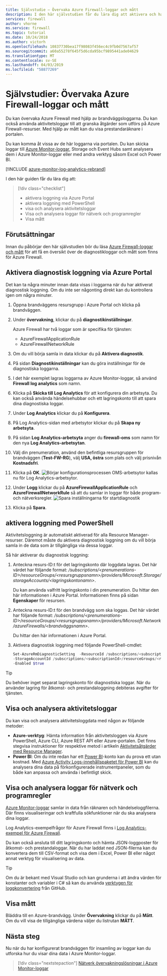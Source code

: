 ```yaml
---
title: Självstudie – Övervaka Azure Firewall-loggar och mått
description: I den här självstudien får du lära dig att aktivera och hantera Azure Firewall-loggar och mått.
services: firewall
author: vhorne
ms.service: firewall
ms.topic: tutorial
ms.date: 10/24/2018
ms.author: victorh
ms.openlocfilehash: 10837730bea17f98083f456ec4c9fb0d7567af57
ms.sourcegitcommit: a60a55278f645f5d6cda95bcf9895441ade04629
ms.translationtype: MT
ms.contentlocale: sv-SE
ms.lasthandoff: 04/03/2019
ms.locfileid: "58877269"
---
```

# <a name="tutorial-monitor-azure-firewall-logs-and-metrics"></a>Självstudier: Övervaka Azure Firewall-loggar och mått

Du kan övervaka Azure Firewall med hjälp av brandväggsloggarna. Du kan också använda aktivitetsloggar till att granska åtgärder som utförs på Azure Firewall-resurser. Med hjälp av mått kan du visa prestandaräknare i portalen. 

Du kan komma åt vissa av de här loggarna via portalen. Du kan skicka loggar till [Azure Monitor-loggar](../azure-monitor/insights/azure-networking-analytics.md), Storage och Event Hubs samt analysera dem i Azure Monitor-loggar eller med andra verktyg såsom Excel och Power BI.

[!INCLUDE [azure-monitor-log-analytics-rebrand](../../includes/azure-monitor-log-analytics-rebrand.md)]

I den här guiden får du lära dig att:

> [!div class="checklist"]
> * aktivera loggning via Azure Portal
> * aktivera loggning med PowerShell
> * visa och analysera aktivitetsloggar
> * Visa och analysera loggar för nätverk och programregler
> * Visa mått

## <a name="prerequisites"></a>Förutsättningar

Innan du påbörjar den här självstudien bör du läsa [Azure Firewall-loggar och mått](logs-and-metrics.md) för att få en översikt över de diagnostikloggar och mått som finns för Azure Firewall.


## <a name="enable-diagnostic-logging-through-the-azure-portal"></a>Aktivera diagnostisk loggning via Azure Portal

Det kan ta några minuter innan data visas i loggarna när du har aktiverat diagnostisk loggning. Om du inte ser någonting direkt kan du kontrollera igen om några minuter.

1. Öppna brandväggens resursgrupp i Azure Portal och klicka på brandväggen.
2. Under **övervakning**, klickar du på **diagnostikinställningar**.

   Azure Firewall har två loggar som är specifika för tjänsten:

   * AzureFirewallApplicationRule
   * AzureFirewallNetworkRule

3. Om du vill börja samla in data klickar du på **Aktivera diagnostik**.
4. På sidan **Diagnostikinställningar** kan du göra inställningar för de diagnostiska loggarna. 
5. I det här exemplet lagras loggarna av Azure Monitor-loggar, så använd **Firewall log analytics** som namn.
6. Klicka på **Skicka till Log Analytics** för att konfigurera din arbetsyta. Du kan också använda händelsehubbar och ett lagringskonto till att spara dina diagnostiska loggar.
7. Under **Log Analytics** klickar du på **Konfigurera**.
8. På Log Analytics-sidan med arbetsytor klickar du på **Skapa ny arbetsyta**.
9. På sidan **Log Analytics-arbetsyta** anger du **firewall-oms** som namn för den nya **Log Analytics-arbetsytan**.
10. Välj din prenumeration, använd den befintliga resursgruppen för brandväggen (**Test-FW-RG**), välj **USA, östra** som plats och välj prisnivån **Kostnadsfri**.
11. Klicka på **OK**.
   ![Börjar konfigurationsprocessen][1] OMS-arbetsytor kallas nu för Log Analytics-arbetsytor.  
12. Under **Logg** klickar du på **AzureFirewallApplicationRule** och **AzureFirewallNetworkRule** så att du samlar in loggar för både program- och nätverksregler.
   ![Spara inställningarna för startdiagnostik][2]
13. Klicka på **Spara**.

## <a name="enable-logging-with-powershell"></a>aktivera loggning med PowerShell

Aktivitetsloggning är automatiskt aktiverad för alla Resource Manager-resurser. Däremot måste du aktivera diagnostisk loggning om du vill börja samla in de data som är tillgängliga via dessa loggar.

Så här aktiverar du diagnostisk loggning:

1. Anteckna resurs-ID:t för det lagringskonto där loggdata lagras. Det här värdet har följande format: */subscriptions/\<prenumerations-ID\>/resourceGroups/\<resursgruppsnamn\>/providers/Microsoft.Storage/storageAccounts/\<lagringskontonamn\>*.

   Du kan använda valfritt lagringskonto i din prenumeration. Du hittar den här informationen i Azure Portal. Informationen finns på sidan **Egenskaper** för resursen.

2. Anteckna resurs-ID:t för den brandvägg som ska loggas. Det här värdet har följande format: */subscriptions/\<prenumerations-ID\>/resourceGroups/\<resursgruppsnamn\>/providers/Microsoft.Network/azureFirewalls/\<brandväggsnamn\>*.

   Du hittar den här informationen i Azure Portal.

3. Aktivera diagnostisk loggning med följande PowerShell-cmdlet:

    ```powershell
    Set-AzureRmDiagnosticSetting  -ResourceId /subscriptions/<subscriptionId>/resourceGroups/<resource group name>/providers/Microsoft.Network/azureFirewalls/<Firewall name> `
   -StorageAccountId /subscriptions/<subscriptionId>/resourceGroups/<resource group name>/providers/Microsoft.Storage/storageAccounts/<storage account name> `
   -Enabled $true     
    ```
    
> [!TIP] 
>Du behöver inget separat lagringskonto för diagnostiska loggar. När du använder lagring för åtkomst- och prestandaloggning debiteras avgifter för tjänsten.

## <a name="view-and-analyze-the-activity-log"></a>Visa och analysera aktivitetsloggar

Du kan visa och analysera aktivitetsloggdata med någon av följande metoder:

* **Azure-verktyg**: Hämta information från aktivitetsloggen via Azure PowerShell, Azure CLI, Azure REST API eller Azure-portalen. Det finns stegvisa instruktioner för respektive metod i artikeln [Aktivitetsåtgärder med Resource Manager](../azure-resource-manager/resource-group-audit.md).
* **Power BI**: Om du inte redan har ett [Power BI](https://powerbi.microsoft.com/pricing)-konto kan du prova ett utan kostnad. Med [Azure Activity Logs-innehållspaketet för Power BI](https://powerbi.microsoft.com/en-us/documentation/powerbi-content-pack-azure-audit-logs/) kan du analysera dina data på förkonfigurerade instrumentpaneler, som du både kan anpassa och använda i befintligt skick.

## <a name="view-and-analyze-the-network-and-application-rule-logs"></a>Visa och analysera loggar för nätverk och programregler

[Azure Monitor-loggar](../azure-monitor/insights/azure-networking-analytics.md) samlar in data från räknaren och händelseloggfilerna. Där finns visualiseringar och kraftfulla sökfunktioner när du ska analysera dina loggar.

Log Analytics-exempelfrågor för Azure Firewall finns i [Log Analytics-exempel för Azure Firewall](log-analytics-samples.md).

Du kan också ansluta till ditt lagringskonto och hämta JSON-loggposter för åtkomst- och prestandaloggar. När du har laddat ned JSON-filerna kan du konvertera dem till CSV-format och visa dem i Excel, Power BI eller något annat verktyg för visualisering av data.

> [!TIP]
> Om du är bekant med Visual Studio och kan grunderna i att ändra värden för konstanter och variabler i C# så kan du använda [verktygen för loggkonvertering](https://github.com/Azure-Samples/networking-dotnet-log-converter) från GitHub.

## <a name="view-metrics"></a>Visa mått
Bläddra till en Azure-brandvägg. Under **Övervakning** klickar du på **Mått**. Om du vill visa de tillgängliga värdena väljer du listrutan **MÅTT**.

## <a name="next-steps"></a>Nästa steg

Nu när du har konfigurerat brandväggen för insamling av loggar kan du utforska hur du visar dina data i Azure Monitor-loggar.

> [!div class="nextstepaction"]
> [Nätverk övervakningslösningar i Azure Monitor-loggar](../azure-monitor/insights/azure-networking-analytics.md)

[1]: ./media/tutorial-diagnostics/figure1.png
[2]: ./media/tutorial-diagnostics/figure2.png
